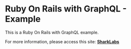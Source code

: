 # Ruby On Rails with GraphQL - Example
This is a Ruby On Rails with GraphQL example.

For more information, please access this site: [**SharkLabs**](https://sharklabs.com.br/ruby-on-rails-com-graphql-tutorial-rapido?utm_source=github&utm_medium=rails-graphql-example&utm_campaign=ruby-on-rails-graphql-tutorial)
